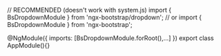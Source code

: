 // RECOMMENDED (doesn't work with system.js)
import { BsDropdownModule } from 'ngx-bootstrap/dropdown';
// or
import { BsDropdownModule } from 'ngx-bootstrap';

@NgModule({
  imports: [BsDropdownModule.forRoot(),...]
})
export class AppModule(){}
